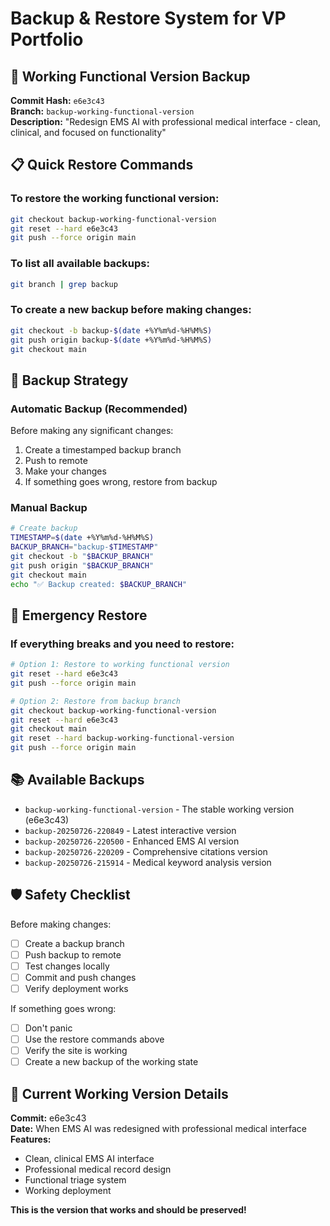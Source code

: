 # Backup & Restore System for VP Portfolio

## 🎯 Working Functional Version Backup

**Commit Hash:** `e6e3c43`  
**Branch:** `backup-working-functional-version`  
**Description:** "Redesign EMS AI with professional medical interface - clean, clinical, and focused on functionality"

## 📋 Quick Restore Commands

### To restore the working functional version:
```bash
git checkout backup-working-functional-version
git reset --hard e6e3c43
git push --force origin main
```

### To list all available backups:
```bash
git branch | grep backup
```

### To create a new backup before making changes:
```bash
git checkout -b backup-$(date +%Y%m%d-%H%M%S)
git push origin backup-$(date +%Y%m%d-%H%M%S)
git checkout main
```

## 🔄 Backup Strategy

### Automatic Backup (Recommended)
Before making any significant changes:
1. Create a timestamped backup branch
2. Push to remote
3. Make your changes
4. If something goes wrong, restore from backup

### Manual Backup
```bash
# Create backup
TIMESTAMP=$(date +%Y%m%d-%H%M%S)
BACKUP_BRANCH="backup-$TIMESTAMP"
git checkout -b "$BACKUP_BRANCH"
git push origin "$BACKUP_BRANCH"
git checkout main
echo "✅ Backup created: $BACKUP_BRANCH"
```

## 🚨 Emergency Restore

### If everything breaks and you need to restore:
```bash
# Option 1: Restore to working functional version
git reset --hard e6e3c43
git push --force origin main

# Option 2: Restore from backup branch
git checkout backup-working-functional-version
git reset --hard e6e3c43
git checkout main
git reset --hard backup-working-functional-version
git push --force origin main
```

## 📚 Available Backups

- `backup-working-functional-version` - The stable working version (e6e3c43)
- `backup-20250726-220849` - Latest interactive version
- `backup-20250726-220500` - Enhanced EMS AI version
- `backup-20250726-220209` - Comprehensive citations version
- `backup-20250726-215914` - Medical keyword analysis version

## 🛡️ Safety Checklist

Before making changes:
- [ ] Create a backup branch
- [ ] Push backup to remote
- [ ] Test changes locally
- [ ] Commit and push changes
- [ ] Verify deployment works

If something goes wrong:
- [ ] Don't panic
- [ ] Use the restore commands above
- [ ] Verify the site is working
- [ ] Create a new backup of the working state

## 🎯 Current Working Version Details

**Commit:** e6e3c43  
**Date:** When EMS AI was redesigned with professional medical interface  
**Features:**
- Clean, clinical EMS AI interface
- Professional medical record design
- Functional triage system
- Working deployment

**This is the version that works and should be preserved!** 